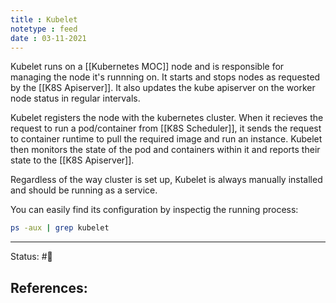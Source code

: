 ```yaml
---
title : Kubelet
notetype : feed
date : 03-11-2021
---
```


Kubelet runs on a [[Kubernetes MOC]] node and is responsible for managing the node it's runnning on. It starts and stops nodes as requested by the [[K8S Apiserver]]. It also updates the kube apiserver on the worker node status in regular intervals.

Kubelet registers the node with the kubernetes cluster. When it recieves the request to run a pod/container from [[K8S Scheduler]], it sends the request to container runtime to pull the required image and run an instance. Kubelet then monitors the state of the pod and containers within it and reports their state to the [[K8S Apiserver]].

Regardless of the way cluster is set up, Kubelet is always manually installed and should be running as a service. 

You can easily find its configuration by inspectig the running process:

```bash
ps -aux | grep kubelet
```

-----

Status: #🌱 

References:
- 
